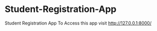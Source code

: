 # Student-Registration-App
Student Registration App
To Access this app visit http://127.0.0.1:8000/
